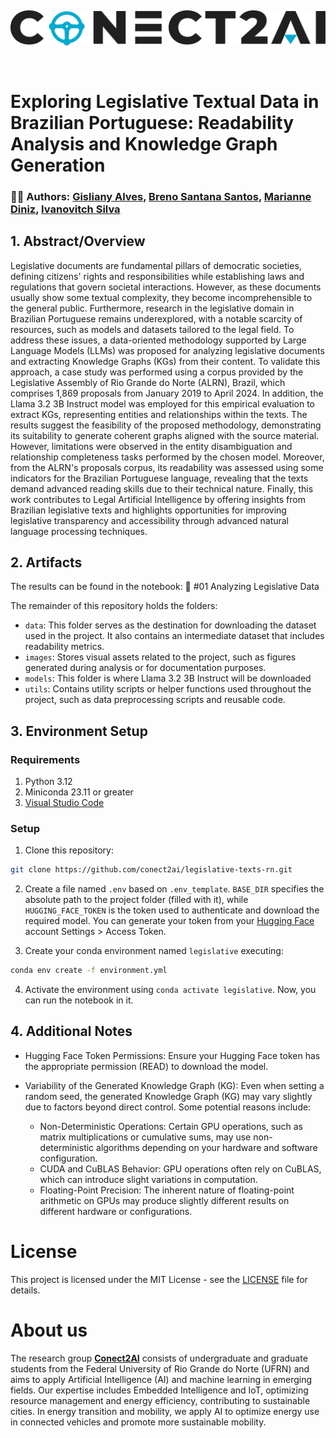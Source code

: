 &nbsp;
&nbsp;
<p align="center">
  <img width="800" src="./images/conecta_logo.png" />
</p>

&nbsp;

# Exploring Legislative Textual Data in Brazilian Portuguese: Readability Analysis and Knowledge Graph Generation

### ✍🏾 Authors: [Gisliany Alves](https://github.com/gisliany), [Breno Santana Santos](https://github.com/breno-madruga), [Marianne Diniz](https://github.com/MarianneDiniz), [Ivanovitch Silva](https://github.com/ivanovitchm)

## 1. Abstract/Overview

Legislative documents are fundamental pillars of democratic societies, defining citizens' rights and responsibilities while establishing laws and regulations that govern societal interactions. However, as these documents usually show some textual complexity, they become incomprehensible to the general public. Furthermore, research in the legislative domain in Brazilian Portuguese remains underexplored, with a notable scarcity of resources, such as models and datasets tailored to the legal field. To address these issues, a data-oriented methodology supported by Large Language Models (LLMs) was proposed for analyzing legislative documents and extracting Knowledge Graphs (KGs) from their content. To validate this approach, a case study was performed using a corpus provided by the Legislative Assembly of Rio Grande do Norte (ALRN), Brazil, which comprises 1,869 proposals from January 2019 to April 2024. In addition, the Llama 3.2 3B Instruct model was employed for this empirical evaluation to extract KGs, representing entities and relationships within the texts. The results suggest the feasibility of the proposed methodology, demonstrating its suitability to generate coherent graphs aligned with the source material. However, limitations were observed in the entity disambiguation and relationship completeness tasks performed by the chosen model. Moreover, from the ALRN's proposals corpus, its readability was assessed using some indicators for the Brazilian Portuguese language, revealing that the texts demand advanced reading skills due to their technical nature. Finally, this work contributes to Legal Artificial Intelligence by offering insights from Brazilian legislative texts and highlights opportunities for improving legislative transparency and accessibility through advanced natural language processing techniques.

## 2. Artifacts

The results can be found in the notebook:
📕 #01 Analyzing Legislative Data

The remainder of this repository holds the folders:
- `data`: This folder serves as the destination for downloading the dataset used in the project. It also contains an intermediate dataset that includes readability metrics.
- `images`: Stores visual assets related to the project, such as figures generated during analysis or for documentation purposes.
- `models`: This folder is where Llama 3.2 3B Instruct will be downloaded
- `utils`: Contains utility scripts or helper functions used throughout the project, such as data preprocessing scripts and reusable code.

## 3. Environment Setup

### Requirements
1. Python 3.12
2. Miniconda 23.11 or greater
3. [Visual Studio Code](https://code.visualstudio.com/)

### Setup

1. Clone this repository:

```bash
git clone https://github.com/conect2ai/legislative-texts-rn.git
```
  
2. Create a file named `.env` based on `.env_template`. `BASE_DIR` specifies the absolute path to the project folder (filled with it), while `HUGGING_FACE_TOKEN` is the token used to authenticate and download the required model. You can generate your token from your [Hugging Face](https://huggingface.co/settings/tokens) account Settings > Access Token.
   
3. Create your conda environment named `legislative` executing:

```bash
conda env create -f environment.yml
```

4. Activate the environment using `conda activate legislative`. Now, you can run the notebook in it.

## 4. Additional Notes

- Hugging Face Token Permissions:
Ensure your Hugging Face token has the appropriate permission (READ) to download the model.

- Variability of the Generated Knowledge Graph (KG):
Even when setting a random seed, the generated Knowledge Graph (KG) may vary slightly due to factors beyond direct control. Some potential reasons include:

  - Non-Deterministic Operations: Certain GPU operations, such as matrix multiplications or cumulative sums, may use non-deterministic algorithms depending on your hardware and software configuration.
  - CUDA and CuBLAS Behavior: GPU operations often rely on CuBLAS, which can introduce slight variations in computation.
  - Floating-Point Precision: The inherent nature of floating-point arithmetic on GPUs may produce slightly different results on different hardware or configurations.

# License

This project is licensed under the MIT License - see the [LICENSE](LICENSE) file for details.

# About us

The research group [**Conect2AI**](http://conect2ai.dca.ufrn.br) consists of undergraduate and graduate students from the Federal University of Rio Grande do Norte (UFRN) and aims to apply Artificial Intelligence (AI) and machine learning in emerging fields. Our expertise includes Embedded Intelligence and IoT, optimizing resource management and energy efficiency, contributing to sustainable cities. In energy transition and mobility, we apply AI to optimize energy use in connected vehicles and promote more sustainable mobility.
